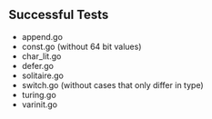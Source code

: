 Successful Tests
----------------

- append.go
- const.go (without 64 bit values)
- char_lit.go
- defer.go
- solitaire.go
- switch.go (without cases that only differ in type)
- turing.go
- varinit.go
